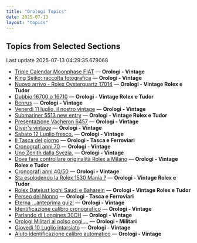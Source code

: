 ```yaml
---
title: "Orologi Topics"
date: 2025-07-13
layout: "topics"
---
```


## Topics from Selected Sections

Last update 2025-07-13 04:29:35.679068

- [Triple Calendar Moonphase FIAT](https://orologi.forumfree.it/?t=80484750) — **Orologi - Vintage**
- [King Seiko: raccolta fotografica](https://orologi.forumfree.it/?t=78946994) — **Orologi - Vintage**
- [Nuovo arrivo - Rolex Oysterquartz 17014](https://orologi.forumfree.it/?t=80756069) — **Orologi - Vintage Rolex e Tudor**
- [Dubbio 16700 o 16710](https://orologi.forumfree.it/?t=80758360) — **Orologi - Vintage Rolex e Tudor**
- [Benrus](https://orologi.forumfree.it/?t=80755934) — **Orologi - Vintage**
- [Venerdì 11 luglio, il nostro vintage](https://orologi.forumfree.it/?t=80757324) — **Orologi - Vintage**
- [Submariner 5513 new entry](https://orologi.forumfree.it/?t=80758006) — **Orologi - Vintage Rolex e Tudor**
- [Presentazione Vacheron 6457](https://orologi.forumfree.it/?t=78181273) — **Orologi - Vintage**
- [Diver's vintage](https://orologi.forumfree.it/?t=71608461) — **Orologi - Vintage**
- [Sabato 12 Luglio fresco.](https://orologi.forumfree.it/?t=80758074) — **Orologi - Vintage**
- [Il Tasca del giorno](https://orologi.forumfree.it/?t=80702163) — **Orologi - Tasca e Ferroviari**
- [Cronografi anni 70](https://orologi.forumfree.it/?t=78312852) — **Orologi - Vintage**
- [Uno Zenith dalla Svezia.](https://orologi.forumfree.it/?t=80754241) — **Orologi - Vintage**
- [Dove fare controllare originalità Rolex a Milano](https://orologi.forumfree.it/?t=80758663) — **Orologi - Vintage Rolex e Tudor**
- [Cronografi anni 40/50](https://orologi.forumfree.it/?t=80740948) — **Orologi - Vintage**
- [Sta esplodendo la Rolex 1530 Mania ?](https://orologi.forumfree.it/?t=80757728) — **Orologi - Vintage Rolex e Tudor**
- [Rolex Datejust loghi Saudi e Baharein](https://orologi.forumfree.it/?t=80757376) — **Orologi - Vintage Rolex e Tudor**
- [Perseo del Nonno](https://orologi.forumfree.it/?t=80757535) — **Orologi - Tasca e Ferroviari**
- [Eterna ...anteprima quiz!](https://orologi.forumfree.it/?t=80660771) — **Orologi - Vintage**
- [Identificazione calibro cronografico](https://orologi.forumfree.it/?t=80756699) — **Orologi - Vintage**
- [Parlando di Longines 30CH](https://orologi.forumfree.it/?t=78556132) — **Orologi - Vintage**
- [Orologi Militari al polso oggi….](https://orologi.forumfree.it/?t=80440118) — **Orologi - Militari**
- [Giovedì 10 Luglio intarsiato](https://orologi.forumfree.it/?t=80756250) — **Orologi - Vintage**
- [Aiuto identificazione calibro automatico](https://orologi.forumfree.it/?t=80758610) — **Orologi - Vintage**
